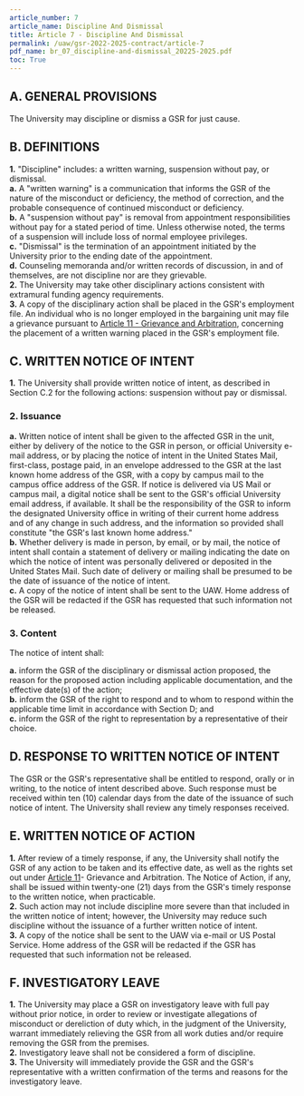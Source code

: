 ```yaml
---
article_number: 7
article_name: Discipline And Dismissal 
title: Article 7 - Discipline And Dismissal 
permalink: /uaw/gsr-2022-2025-contract/article-7
pdf_name: br_07_discipline-and-dismissal_20225-2025.pdf
toc: True
---
```



## A.  GENERAL PROVISIONS

The University may discipline or dismiss a GSR for just cause.

## B.  DEFINITIONS

<div class="lvl2"><b>1.</b> "Discipline" includes: a written warning, suspension without pay, or dismissal.</div>
<div class="lvl3"><b>a.</b> 
 A "written warning" is a communication that informs the GSR of the nature of the misconduct or deficiency, the method of correction, and the probable consequence of continued misconduct or deficiency.</div>
<div class="lvl3"><b>b.</b> 
 A "suspension without pay" is removal from appointment responsibilities without pay for a stated period of time. Unless otherwise noted, the terms of a suspension will include loss of normal employee privileges.</div>
<div class="lvl3"><b>c.</b> 
 "Dismissal" is the termination of an appointment initiated by the University prior to the ending date of the appointment.</div>
<div class="lvl3"><b>d.</b> 
 Counseling memoranda and/or written records of discussion, in and of themselves, are not discipline nor are they grievable.</div>
<div class="lvl2"><b>2.</b> The University may take other disciplinary actions consistent with extramural funding agency requirements.</div>
<div class="lvl2"><b>3.</b> A copy of the disciplinary action shall be placed in the GSR's employment file. An individual who is no longer employed in the bargaining unit may file a grievance pursuant to <a href="/uaw/gsr-2022-2025-contract/article-11">Article 11 - Grievance and Arbitration</a>, concerning the placement of a written warning placed in the GSR's employment file.</div>

## C.  WRITTEN NOTICE OF INTENT

<div class="lvl2"><b>1.</b> The University shall provide written notice of intent, as described in Section C.2 for the following actions: suspension without pay or dismissal.</div>

### 2.  Issuance

<div class="lvl3"><b>a.</b> 
 Written notice of intent shall be given to the affected GSR in the unit, either by delivery of the notice to the GSR in person, or official University e-mail address, or by placing the notice of intent in the United States Mail, first-class, postage paid, in an envelope addressed to the GSR at the last known home address of the GSR, with a copy by campus mail to the campus office address of the GSR. If notice is delivered via US Mail or campus mail, a digital notice shall be sent to the GSR's official University email address, if available. It shall be the responsibility of the GSR to inform the designated University office in writing of their current home address and of any change in such address, and the information so provided shall constitute "the GSR's last known home address."</div>
<div class="lvl3"><b>b.</b> 
 Whether delivery is made in person, by email, or by mail, the notice of intent shall contain a statement of delivery or mailing indicating the date on which the notice of intent was personally delivered or deposited in the United States Mail. Such date of delivery or mailing shall be presumed to be the date of issuance of the notice of intent.</div>
<div class="lvl3"><b>c.</b> 
 A copy of the notice of intent shall be sent to the UAW. Home address of the GSR will be redacted if the GSR has requested that such information not be released.</div>

### 3.  Content

The notice of intent shall:
<div class="lvl3"><b>a.</b> 
 inform the GSR of the disciplinary or dismissal action proposed, the reason for the proposed action including applicable documentation, and the effective date(s) of the action;</div>
<div class="lvl3"><b>b.</b> 
 inform the GSR of the right to respond and to whom to respond within the applicable time limit in accordance with Section D; and</div>
<div class="lvl3"><b>c.</b> 
 inform the GSR of the right to representation by a representative of their choice.</div>

## D.  RESPONSE TO WRITTEN NOTICE OF INTENT

The GSR or the GSR's representative shall be entitled to respond, orally or in writing, to the notice of intent described above. Such response must be received within ten (10) calendar days from the date of the issuance of such notice of intent. The University shall review any timely responses received.

## E.  WRITTEN NOTICE OF ACTION

<div class="lvl2"><b>1.</b> After review of a timely response, if any, the University shall notify the GSR of any action to be taken and its effective date, as well as the rights set out under <a href="/uaw/gsr-2022-2025-contract/article-11">Article 11</a>- Grievance and Arbitration. The Notice of Action, if any, shall be issued within twenty-one (21) days from the GSR's timely response to the written notice, when practicable.</div>
<div class="lvl2"><b>2.</b> Such action may not include discipline more severe than that included in the written notice of intent; however, the University may reduce such discipline without the issuance of a further written notice of intent.</div>
<div class="lvl2"><b>3.</b> A copy of the notice shall be sent to the UAW via e-mail or US Postal Service. Home address of the GSR will be redacted if the GSR has requested that such information not be released.</div>

## F.  INVESTIGATORY LEAVE

<div class="lvl2"><b>1.</b> The University may place a GSR on investigatory leave with full pay without prior notice, in order to review or investigate allegations of misconduct or dereliction of duty which, in the judgment of the University, warrant immediately relieving the GSR from all work duties and/or require removing the GSR from the premises.</div>
<div class="lvl2"><b>2.</b> Investigatory leave shall not be considered a form of discipline.</div>
<div class="lvl2"><b>3.</b> The University will immediately provide the GSR and the GSR's representative with a written confirmation of the terms and reasons for the investigatory leave.</div>
